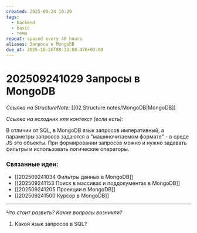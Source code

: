 ```yaml
---
created: 2025-09-24 10:29
tags:
  - backend
  - basic
  - тема
repeat: spaced every 48 hours
aliases: Запросы в MongoDB
due_at: 2025-10-26T08:33:08.476+03:00
---
```

# 202509241029 Запросы в MongoDB

*Ссылка на StructureNote:* [[02 Structure notes/MongoDB|MongoDB]]

*Ссылка на исходник или контекст (если есть):*

В отличии от SQL, в MongoDB язык запросов императивный, а параметры запросов задаются в "машиночитаемом формате" - в среде JS это объекты. При формировании запросов можно и нужно задавать фильтры и использовать логические операторы.

### Связанные идеи:
- [[202509241034 Фильтры данных в MongoDB]]
- [[202509241153 Поиск в массивах и поддокументах в MongoDB]] 
- [[202509241205 Проекции в MongoDB]] 
- [[202509241500 Курсор в MongoDB]] 
---

*Что стоит развить? Какие вопросы возникли?*
1) Какой язык запросов в SQL?

